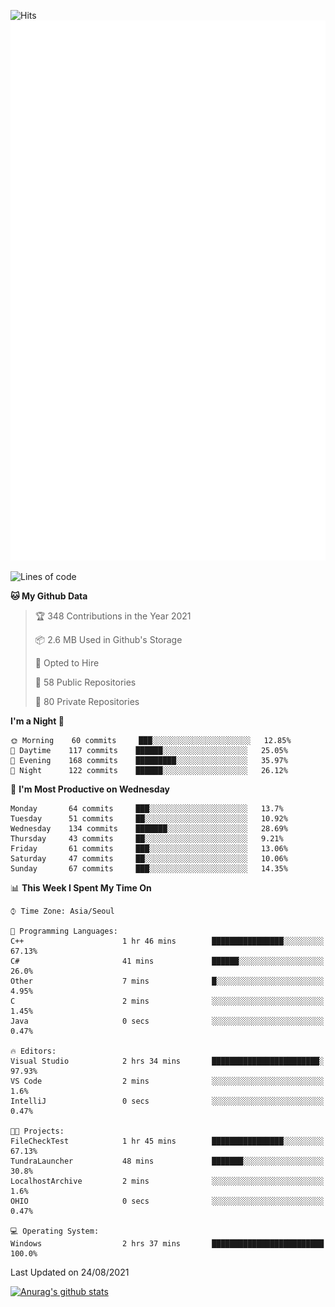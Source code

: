![Hits](https://hits.seeyoufarm.com/api/count/incr/badge.svg?url=https%3A%2F%2Fgithub.com%2Fkokose1234&count_bg=%2379C83D&title_bg=%23555555&icon=apple.svg&icon_color=%23E7E7E7&title=hits&edge_flat=false)
<br/>
![Metrics](https://github.com/kokose1234/kokose1234/blob/main/github-metrics.svg)

<!--START_SECTION:waka-->
![Lines of code](https://img.shields.io/badge/From%20Hello%20World%20I%27ve%20Written-12.4%20million%20lines%20of%20code-blue)

**🐱 My Github Data** 

> 🏆 348 Contributions in the Year 2021
 > 
> 📦 2.6 MB Used in Github's Storage 
 > 
> 💼 Opted to Hire
 > 
> 📜 58 Public Repositories 
 > 
> 🔑 80 Private Repositories  
 > 
**I'm a Night 🦉** 

```text
🌞 Morning    60 commits     ███░░░░░░░░░░░░░░░░░░░░░░   12.85% 
🌆 Daytime    117 commits    ██████░░░░░░░░░░░░░░░░░░░   25.05% 
🌃 Evening    168 commits    █████████░░░░░░░░░░░░░░░░   35.97% 
🌙 Night      122 commits    ██████░░░░░░░░░░░░░░░░░░░   26.12%

```
📅 **I'm Most Productive on Wednesday** 

```text
Monday       64 commits     ███░░░░░░░░░░░░░░░░░░░░░░   13.7% 
Tuesday      51 commits     ██░░░░░░░░░░░░░░░░░░░░░░░   10.92% 
Wednesday    134 commits    ███████░░░░░░░░░░░░░░░░░░   28.69% 
Thursday     43 commits     ██░░░░░░░░░░░░░░░░░░░░░░░   9.21% 
Friday       61 commits     ███░░░░░░░░░░░░░░░░░░░░░░   13.06% 
Saturday     47 commits     ██░░░░░░░░░░░░░░░░░░░░░░░   10.06% 
Sunday       67 commits     ███░░░░░░░░░░░░░░░░░░░░░░   14.35%

```


📊 **This Week I Spent My Time On** 

```text
⌚︎ Time Zone: Asia/Seoul

💬 Programming Languages: 
C++                      1 hr 46 mins        ████████████████░░░░░░░░░   67.13% 
C#                       41 mins             ██████░░░░░░░░░░░░░░░░░░░   26.0% 
Other                    7 mins              █░░░░░░░░░░░░░░░░░░░░░░░░   4.95% 
C                        2 mins              ░░░░░░░░░░░░░░░░░░░░░░░░░   1.45% 
Java                     0 secs              ░░░░░░░░░░░░░░░░░░░░░░░░░   0.47%

🔥 Editors: 
Visual Studio            2 hrs 34 mins       ████████████████████████░   97.93% 
VS Code                  2 mins              ░░░░░░░░░░░░░░░░░░░░░░░░░   1.6% 
IntelliJ                 0 secs              ░░░░░░░░░░░░░░░░░░░░░░░░░   0.47%

🐱‍💻 Projects: 
FileCheckTest            1 hr 45 mins        ████████████████░░░░░░░░░   67.13% 
TundraLauncher           48 mins             ███████░░░░░░░░░░░░░░░░░░   30.8% 
LocalhostArchive         2 mins              ░░░░░░░░░░░░░░░░░░░░░░░░░   1.6% 
OHIO                     0 secs              ░░░░░░░░░░░░░░░░░░░░░░░░░   0.47%

💻 Operating System: 
Windows                  2 hrs 37 mins       █████████████████████████   100.0%

```


 Last Updated on 24/08/2021
<!--END_SECTION:waka-->

[![Anurag's github stats](https://github-readme-stats.vercel.app/api?username=kokose1234&theme=dracula)](https://github.com/anuraghazra/github-readme-stats)



	
